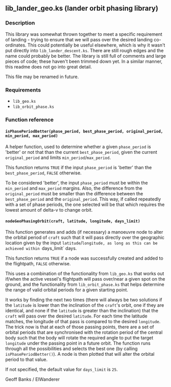## lib\_lander\_geo.ks (lander orbit phasing library)

### Description

This library was somewhat thrown together to meet a specific requirement of landing - trying to ensure that we will pass over the desired landing co-ordinates. This could potentially be useful elsewhere, which is why it wasn't put directly into `lib_lander_descent.ks`. There are still rough edges and the name could probably be better. The library is still full of comments and large pieces of code; these haven't been trimmed down yet. In a similar manner, this readme does not go into great detail.

This file may be renamed in future.

### Requirements

* `lib_geo.ks`
* `lib_orbit_phase.ks`

### Function reference

#### `isPhasePeriodBetter(phase_period, best_phase_period, original_period, min_period, max_period)`

A helper function, used to determine whether a given `phase_period` is 'better' or not that than the current `best_phase_period`, given the current `original_period` and limits `min_period`/`max_period`.

This function returns `TRUE` if the input `phase_period` is 'better' than the `best_phase_period`, `FALSE` otherwise.

To be considered 'better', the input `phase_period` must be within the `min_period` and `max_period` margins. Also, the difference from the `original_period` must be smaller than the difference between the `best_phase_period` and the `original_period`. This way, if called repeatedly with a set of phase periods, the one selected will be that which requires the lowest amount of delta-v to change orbit.

#### `nodeGeoPhasingOrbit(craft, latitude, longitude, days_limit)`

This function generates and adds (if necessary) a manoeuvre node to alter the orbital period of `craft` such that it will pass directly over the geographic location given by the input `latitude`/`longitude, as long as this can be achieved within `days_limit` days.

This function returns `TRUE` if a node was successfully created and added to the flightpath, `FALSE` otherwise.

This uses a combination of the functionality from `lib_geo.ks` that works out if/when the active vessel's flightpath will pass over/near a given spot on the ground, and the functionality from `lib_orbit_phase.ks` that helps determine the range of valid orbital periods for a given starting point. 

It works by finding the next two times (there will always be two solutions if the `latitude` is lower than the inclination of the `craft`'s orbit, one if they are identical, and none if the `latitude` is greater than the inclination) that the `craft` will pass over the desired `latitude`. For each time the latitude matches, the longitude of that pass is compared to the desired `longitude`. The trick now is that at each of those passing points, there are a set of orbital periods that are synchronised with the rotation period of the central body such that the body will rotate the required angle to put the target `longitude` under the passing point in a future orbit. The function runs through all the possibilities and selects the best one (by calling `isPhasePeriodBetter()`). A node is then plotted that will alter the orbital period to that value.

If not specified, the default value for `days_limit` is `25`.

Geoff Banks / ElWanderer
